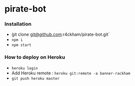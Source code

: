 # pirate-bot

### Installation

- ̀git clone git@github.com:r4ckham/pirate-bot.git`
- `npm i` 
- `npm start` 

### How to deploy on Heroku

- `heroku login` 
- Add Heroku remote : `heroku git:remote -a banner-rackham`
- `git push heroku master`
